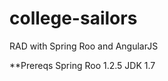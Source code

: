 college-sailors
===============

RAD with Spring Roo and AngularJS

**Prereqs
    Spring Roo 1.2.5
    JDK 1.7
    
